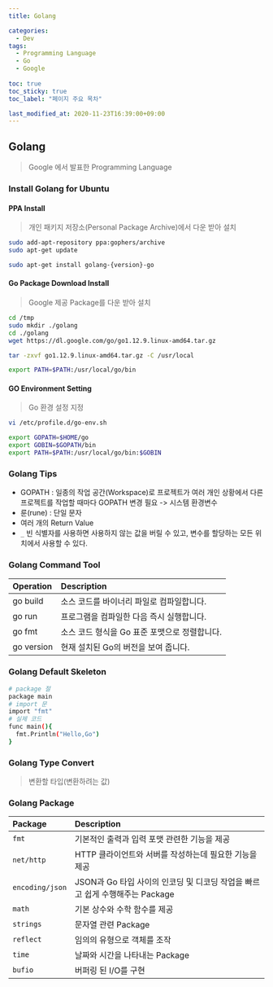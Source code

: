 ```yaml
---
title: Golang

categories:
  - Dev
tags:
  - Programming Language
  - Go
  - Google
  
toc: true
toc_sticky: true
toc_label: "페이지 주요 목차"

last_modified_at: 2020-11-23T16:39:00+09:00
---
```


## Golang ##

> Google 에서 발표한 Programming Language

### Install Golang for Ubuntu ###

#### PPA Install ####

> 개인 패키지 저장소(Personal Package Archive)에서 다운 받아 설치

```bash
sudo add-apt-repository ppa:gophers/archive
sudo apt-get update

sudo apt-get install golang-{version}-go
```

#### Go Package Download Install ####

> Google 제공 Package를 다운 받아 설치

```bash
cd /tmp
sudo mkdir ./golang
cd ./golang
wget https://dl.google.com/go/go1.12.9.linux-amd64.tar.gz

tar -zxvf go1.12.9.linux-amd64.tar.gz -C /usr/local

export PATH=$PATH:/usr/local/go/bin
```

#### GO Environment Setting ####

> Go 환경 설정 지정

```bash
vi /etc/profile.d/go-env.sh

export GOPATH=$HOME/go
export GOBIN=$GOPATH/bin
export PATH=$PATH:/usr/local/go/bin:$GOBIN
```

### Golang Tips ###

- GOPATH : 일종의 작업 공간(Workspace)로 프로젝트가 여러 개인 상황에서 다른 프로젝트를 작업할 때마다 GOPATH 변경 필요 -> 시스템 환경변수
- 룬(rune) : 단일 문자
- 여러 개의 Return Value
- `_` 빈 식별자를 사용하면 사용하지 않는 값을 버릴 수 있고, 변수를 할당하는 모든 위치에서 사용할 수 있다.

### Golang Command Tool ###

| Operation | Description |
| :-------- | :---------- |
| go build  | 소스 코드를 바이너리 파일로 컴파일합니다. |
| go run    | 프로그램을 컴파일한 다음 즉시 실행합니다. |
| go fmt    | 소스 코드 형식을 Go 표준 포맷으로 정렬합니다. |
| go version | 현재 설치된 Go의 버전을 보여 줍니다. |

### Golang Default Skeleton ###

```bash
# package 절
package main
# import 문
import "fmt"
# 실제 코드
func main(){
  fmt.Println("Hello,Go")
}
```

### Golang Type Convert ###

> 변환할 타입(변환하려는 값)

### Golang Package ###

| Package     | Description |
| :---------- | :---------- |
| `fmt`       | 기본적인 출력과 입력 포맷 관련한 기능을 제공 |
| `net/http`  | HTTP 클라이언트와 서버를 작성하는데 필요한 기능을 제공 |
| `encoding/json` | JSON과 Go 타입 사이의 인코딩 및 디코딩 작업을 빠르고 쉽게 수행해주는 Package |
| `math` | 기본 상수와 수학 함수를 제공 |
| `strings` | 문자열 관련 Package |
| `reflect` | 임의의 유형으로 객체를 조작 |
| `time` | 날짜와 시간을 나타내는 Package |
| `bufio` | 버퍼링 된 I/O를 구현 |
